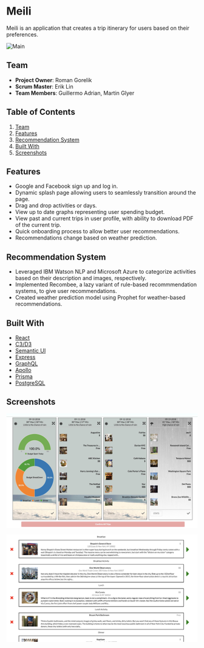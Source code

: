 # Meili

Meili is an application that creates a trip itinerary for users based on their preferences.

![Main](ezgif.com-video-to-gif.gif)

## Team
- __Project Owner__: Roman Gorelik
- __Scrum Master__: Erik Lin
- __Team Members__: Guillermo Adrian, Martin Glyer

## Table of Contents
1. [Team](#team)
1. [Features](#features)
1. [Recommendation System](#recommendationsystem)
1. [Built With](#builtwith)
1. [Screenshots](#screenshots)

## Features
- Google and Facebook sign up and log in.
- Dynamic splash page allowing users to seamlessly transition around the page.
- Drag and drop activities or days.
- View up to date graphs representing user spending budget.
- View past and current trips in user profile, with ability to download PDF of the current trip.
- Quick onboarding process to allow better user recommendations.
- Recommendations change based on weather prediction.

## Recommendation System
- Leveraged IBM Watson NLP and Microsoft Azure to categorize activities based on their description and images, respectively.
- Implemented Recombee, a lazy variant of rule-based recommmendation systems, to give user recommendations.
- Created weather prediction model using Prophet for weather-based recommendations.

## Built With
* [React](https://reactjs.org/)
* [C3/D3](https://c3js.org)
* [Semantic UI](http://react.semantic-ui.com/)
* [Express](https://expressjs.com/)
* [GraphQL](https://graphql.org/)
* [Apollo](https://www.apollographql.com/)
* [Prisma](https://www.prisma.io/)
* [PostgreSQL](https://www.postgresql.org/)

## Screenshots
![Trips](SvsFrIf.jpg)

![Day](1SKLKWS.png)
